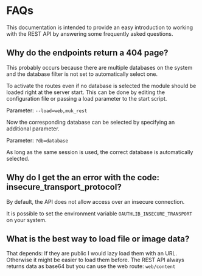 # FAQs

This documentation is intended to provide an easy introduction to working with the REST API
by answering some frequently asked questions.

## Why do the endpoints return a 404 page?

This probably occurs because there are multiple databases on the system and the database
filter is not set to automatically select one.

To activate the routes even if no database is selected the module should be loaded right
at the server start. This can be done by editing the configuration file or passing a load
parameter to the start script.

Parameter: `--load=web,muk_rest`

Now the corresponding database can be selected by specifying an additional parameter.

Parameter: `?db=database`

As long as the same session is used, the correct database is automatically selected.

## Why do I get the an error with the code: insecure_transport_protocol?

By default, the API does not allow access over an insecure connection.

It is possible to set the environment variable `OAUTHLIB_INSECURE_TRANSPORT` on your system.

## What is the best way to load file or image data?

That depends: If they are public I would lazy load them with an URL. Otherwise it might be
easier to load them before. The REST API always returns data as base64 but you can use the
web route: `web/content`